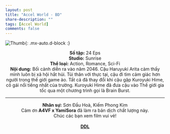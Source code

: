 ```yaml
---
layout: post
title: "Accel World - BD"
share-description: ""
tags: [Accel World]
comments: false
---
```


![Thumb](https://tpn-team.github.io/assets/img/Accel_World_thumb.jpg){: .mx-auto.d-block :}
<center>
<b>Số tập:</b> 24 Eps <br>
<b>Studio:</b> Sunrise <br>
<b>Thể loại:</b> Action, Romance, Sci-Fi <br>
<b>Nội dung:</b> Bối cảnh diễn ra vào năm 2046. Cậu Haruyuki Arita cảm thấy mình luôn bị xã hội hắt hủi. Tủi thân với thực tại, cậu đi tìm cảm giác hơn người trong thế giới game ảo. Tất cả đã thay đổi khi cậu gặp Kuroyuki Hime, cô gái nổi tiếng nhất của trường. Kuroyuki Hime đã đưa cậu vào Thế giới gia tốc qua một chương trình gọi là Brain Burst.
 <br>

<hr>

<b>Nhân sự:</b> Sơn Đầu Hoà, Kiếm Phong Kim <br>
Cảm ơn <b>A4VF x YamiSora</b> đã làm ra bản dịch chất lượng này. <br>
Chúc các bạn xem film vui vẻ!<br><br>
<b><a href="https://github.com/TPN-Team/TPN-Team-DDL/blob/master/Accel%20World.md">DDL</a></b> <br>
</center>
<!-- excerpt-end -->